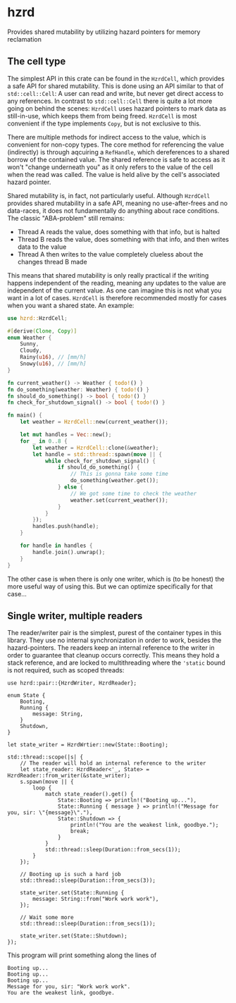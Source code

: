 # hzrd
Provides shared mutability by utilizing hazard pointers for memory reclamation

## The cell type
The simplest API in this crate can be found in the `HzrdCell`, which provides a safe API for shared mutability. This is done using an API similar to that of `std::cell::Cell`: A user can read and write, but never get direct access to any references. In contrast to `std::cell::Cell` there is quite a lot more going on behind the scenes: `HzrdCell` uses hazard pointers to mark data as still-in-use, which keeps them from being freed. `HzrdCell` is most convenient if the type implements `Copy`, but is not exclusive to this.

There are multiple methods for indirect access to the value, which is convenient for non-copy types. The core method for referencing the value (indirectly) is through aqcuiring a `RefHandle`, which dereferences to a shared borrow of the contained value. The shared reference is safe to access as it won't "change underneath you" as it only refers to the value of the cell when the read was called. The value is held alive by the cell's associated hazard pointer.

Shared mutability is, in fact, not particularly useful. Although `HzrdCell` provides shared mutability in a safe API, meaning no use-after-frees and no data-races, it does not fundamentally do anything about race conditions. The classic "ABA-problem" still remains:
- Thread A reads the value, does something with that info, but is halted
- Thread B reads the value, does something with that info, and then writes data to the value
- Thread A then writes to the value completely clueless about the changes thread B made

This means that shared mutability is only really practical if the writing happens independent of the reading, meaning any updates to the value are independent of the current value. As one can imagine this is not what you want in a lot of cases. `HzrdCell` is therefore recommended mostly for cases when you want a shared state. An example:

```rust
use hzrd::HzrdCell;

#[derive(Clone, Copy)]
enum Weather {
    Sunny,
    Cloudy,
    Rainy(u16), // [mm/h]
    Snowy(u16), // [mm/h] 
}

fn current_weather() -> Weather { todo!() }
fn do_something(weather: Weather) { todo!() }
fn should_do_something() -> bool { todo!() }
fn check_for_shutdown_signal() -> bool { todo!() }

fn main() {
    let weather = HzrdCell::new(current_weather());

    let mut handles = Vec::new();
    for _ in 0..8 {
        let weather = HzrdCell::clone(&weather);
        let handle = std::thread::spawn(move || {
            while check_for_shutdown_signal() {
                if should_do_something() {
                    // This is gonna take some time
                    do_something(weather.get());
                } else {
                    // We got some time to check the weather
                    weather.set(current_weather());
                }
            }
        });
        handles.push(handle);
    }

    for handle in handles {
        handle.join().unwrap();
    }
}
```

The other case is when there is only one writer, which is (to be honest) the more useful way of using this. But we can optimize specifically for that case...

## Single writer, multiple readers
The reader/writer pair is the simplest, purest of the container types in this library. They use no internal synchronization in order to work, besides the hazard-pointers. The readers keep an internal reference to the writer in order to guarantee that cleanup occurs correctly. This means they hold a stack reference, and are locked to multithreading where the `'static` bound is not required, such as scoped threads:

```
use hzrd::pair::{HzrdWriter, HzrdReader};

enum State {
    Booting,
    Running {
        message: String,
    }
    Shutdown,
}

let state_writer = HzrdWrtier::new(State::Booting);

std::thread::scope(|s| {
    // The reader will hold an internal reference to the writer
    let state_reader: HzrdReader<'_, State> = HzrdReader::from_writer(&state_writer);
    s.spawn(move || {
        loop {
            match state_reader().get() {
                State::Booting => println!("Booting up..."),
                State::Running { message } => println!("Message for you, sir: \"{message}\"."),
                State::Shutdown => {
                    println!("You are the weakest link, goodbye.");
                    break;
                }
            }
            std::thread::sleep(Duration::from_secs(1));
        }
    });

    // Booting up is such a hard job
    std::thread::sleep(Duration::from_secs(3));

    state_writer.set(State::Running {
        message: String::from("Work work work"),
    });

    // Wait some more
    std::thread::sleep(Duration::from_secs(1));

    state_writer.set(State::Shutdown);
});
```

This program will print something along the lines of
```
Booting up...
Booting up...
Booting up...
Message for you, sir: "Work work work".
You are the weakest link, goodbye.
```
